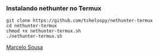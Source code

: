 ### Instalando nethunter no Termux
```
git clone https://github.com/tchelospy/nethunter-termux
cd nethunter-termux
chmod +x nethunter-termux.sh
./nethunter-termux.sh

```
<div class="LI-profile-badge"  data-version="v1" data-size="medium" data-locale="pt_BR" data-type="horizontal" data-theme="dark" data-vanity="tchelosousa"><a class="LI-simple-link" href='https://br.linkedin.com/in/tchelosousa?trk=profile-badge'>Marcelo Sousa</a></div>

